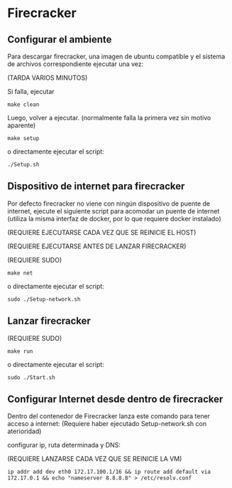 # Firecracker

## Configurar el ambiente

Para descargar firecracker, una imagen de ubuntu compatible y el sistema de archivos correspondiente ejecutar una vez:

(TARDA VARIOS MINUTOS)

Si falla, ejecutar 

    make clean

Luego, volver a ejecutar. (normalmente falla la primera vez sin motivo aparente)

    make setup

o directamente ejecutar el script:

    ./Setup.sh

## Dispositivo de internet para firecracker

Por defecto firecracker no viene con ningún dispositivo de puente de internet, ejecute el siguiente script para acomodar un puente de internet (utiliza la misma interfaz de docker, por lo que requiere docker instalado)

(REQUIERE EJECUTARSE CADA VEZ QUE SE REINICIE EL HOST)

(REQUIERE EJECUTARSE ANTES DE LANZAR FIRECRACKER)

(REQUIERE SUDO)

    make net

o directamente ejecutar el script:

    sudo ./Setup-network.sh

## Lanzar firecracker

(REQUIERE SUDO)

    make run

o directamente ejecutar el script:

    sudo ./Start.sh

## Configurar Internet desde dentro de firecracker

Dentro del contenedor de Firecracker lanza este comando para tener acceso a internet: (Requiere haber ejecutado Setup-network.sh con aterioridad)

configurar ip, ruta determinada y DNS:

(REQUIERE LANZARSE CADA VEZ QUE SE REINICIE LA VM)

    ip addr add dev eth0 172.17.100.1/16 && ip route add default via 172.17.0.1 && echo "nameserver 8.8.8.8" > /etc/resolv.conf
